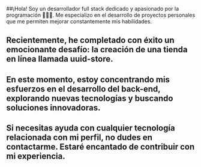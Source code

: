 ##¡Hola! Soy un desarrollador full stack dedicado y apasionado por la programación 👨🏻‍💻. Me especializo en el desarrollo de proyectos personales que me permiten mejorar constantemente mis habilidades.

## Recientemente, he completado con éxito un emocionante desafío: la creación de una tienda en línea llamada uuid-store.

## En este momento, estoy concentrando mis esfuerzos en el desarrollo del back-end, explorando nuevas tecnologías y buscando soluciones innovadoras.

## Si necesitas ayuda con cualquier tecnología relacionada con mi perfil, no dudes en contactarme. Estaré encantado de contribuir con mi experiencia.

<!--
**emanuelyra/emanuelyra** is a ✨ _special_ ✨ repository because its `README.md` (this file) appears on your GitHub profile.

Here are some ideas to get you started:

- 🔭 I’m currently working on ...
- 🌱 I’m currently learning ...
- 👯 I’m looking to collaborate on ...
- 🤔 I’m looking for help with ...
- 💬 Ask me about ...
- 📫 How to reach me: ...
- 😄 Pronouns: ...
- ⚡ Fun fact: ...
-->
